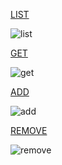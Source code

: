 [LIST](https://monosnap.com/file/hn4qge9oGmh8D6hyASEmTYLYMvx8jh)

<image src="./screenshots/screenshot_1.png" alt="list">

[GET](https://monosnap.com/file/GnTGVTxqhbjdUkCTQSyA2zGCYe77Wh)

<image src="./screenshots/screenshot_2.png" alt="get">

[ADD](https://monosnap.com/file/6184vjjnmwsOJUcGcVwBYMsWaKl1qH)

<image src="./screenshots/screenshot_3.png" alt="add">

[REMOVE](https://monosnap.com/file/XqWMoA2RXCofg8TgRf7qaSnSlEamV1)

<image src="./screenshots/screenshot_4.png" alt="remove">
